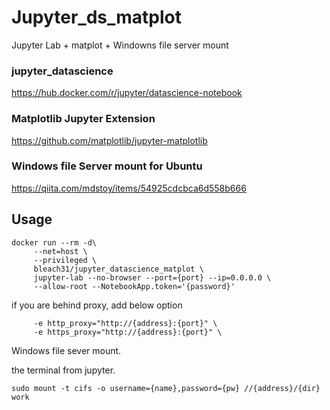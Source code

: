 # Jupyter_ds_matplot

Jupyter Lab + matplot + Windowns file server mount


### jupyter_datascience
https://hub.docker.com/r/jupyter/datascience-notebook

### Matplotlib Jupyter Extension
https://github.com/matplotlib/jupyter-matplotlib

### Windows file Server mount for Ubuntu
https://qiita.com/mdstoy/items/54925cdcbca6d558b666

## Usage

```
docker run --rm -d\
     --net=host \
     --privileged \
     bleach31/jupyter_datascience_matplot \
     jupyter-lab --no-browser --port={port} --ip=0.0.0.0 \
     --allow-root --NotebookApp.token='{password}'
```

if you are behind proxy, add below option

```
     -e http_proxy="http://{address}:{port}" \
     -e https_proxy="http://{address}:{port}" \
```
Windows file sever mount.

the terminal from jupyter.

```
sudo mount -t cifs -o username={name},password={pw} //{address}/{dir} work
```


